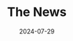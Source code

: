---
title: The News
fulltitle: The News

date: 2024-07-29

tags:
- 2024
characters:
- tzipora
- cobian
categories:
- sketch
keywords:
- 2024

rgb: 210, 96, 93

url: /stories/the-news/
image: /images/fullres/the-news.jpg
caption: Saturday morning. [[Cobian]] doesn't care about the news.
---